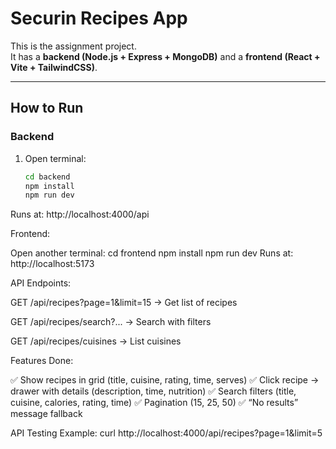 # Securin Recipes App

This is the assignment project.  
It has a **backend (Node.js + Express + MongoDB)** and a **frontend (React + Vite + TailwindCSS)**.

---

## How to Run

### Backend
1. Open terminal:
   ```bash
   cd backend
   npm install
   npm run dev
Runs at: http://localhost:4000/api


Frontend:

Open another terminal:
  cd frontend
  npm install
  npm run dev
Runs at: http://localhost:5173

API Endpoints:

GET /api/recipes?page=1&limit=15 → Get list of recipes

GET /api/recipes/search?... → Search with filters

GET /api/recipes/cuisines → List cuisines

Features Done:

✅ Show recipes in grid (title, cuisine, rating, time, serves)
✅ Click recipe → drawer with details (description, time, nutrition)
✅ Search filters (title, cuisine, calories, rating, time)
✅ Pagination (15, 25, 50)
✅ “No results” message fallback

API Testing Example:
  curl http://localhost:4000/api/recipes?page=1&limit=5
